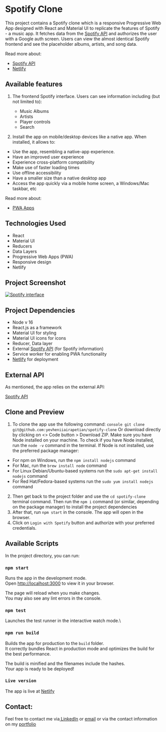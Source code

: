 # Spotify Clone

This project contains a Spotify clone which is a responsive Progressive Web App designed with React and Material UI to replicate the features of Spotify - a music app. It fetches data from the [Spotify API](https://developer.spotify.com/documentation/web-api) and authorizes the user with a Google auth screen. Users can view the almost identical Spotify frontend and see the placeholder albums, artists, and song data. 

Read more about:
- [Spotify API](https://developer.spotify.com/documentation/web-api)
- [Netlify](https://www.netlify.com/)

## Available features

1. The frontend Spotify interface.
   Users can see information including (but not limited to):
   - Music Albums
   - Artists
   - Player controls
   - Search
   

2. Install the app on mobile/desktop devices like a native app.
When installed, it allows to:
- Use the app, resembling a native-app experience.
- Have an improved user experience
- Experience cross-platform compatibility
- Make use of faster loading times
- Use offline accessibility
- Have a smaller size than a native desktop app
- Access the app quickly via a mobile home screen, a Windows/Mac taskbar, etc

Read more about:
- [PWA Apps](https://www.itaims.com/blog/benefits-of-progressive-web-apps-pwa-advantages-and-disadvantages)

## Technologies Used
- React
- Material UI
- Reducers
- Data Layers
- Progressive Web Apps (PWA)
- Responsive design
- Netlify

## Project Screenshot
<a href="[https://ibb.co/DzLKR0H](https://ibb.co/DzLKR0H)"><img src="https://i.ibb.co/pbnXLYB/2024-06-18-20h35-57.png" alt="Spotify interface" border="0"></a>       

## Project Dependencies
- Node v 16
- React.js as a framework
- Material UI for styling
- Material UI icons for icons
- Reducer, Data layer
- External [Spotify API](https://developer.spotify.com/documentation/web-api) (for Spotify information)
- Service worker for enabling PWA functionality
- [Netlify](https://www.netlify.com/) for deployment

## External API 
As mentioned, the app relies on the external API: 

[Spotify API](https://developer.spotify.com/documentation/web-api)

## Clone and Preview 
1. To clone the app use the following command:
```console git clone git@github.com:yevheniiairapetian/spotify-clone```
Or download directly by clicking on <> Code button > Download ZIP. Make sure you have Node installed on your machine. To check if you have Node installed, run the ```node -v``` command in the terminal. If Node is not installed, use the preferred package manager:
- For npm on Windows, run the ```npm install nodejs``` command 
- For Mac, run the ```brew install node``` command
- For Linux Debian/Ubuntu-based systems run the ```sudo apt-get install nodejs``` command
- For Red Hat/Fedora-based systems run the ```sudo yum install nodejs```
command
2. Then get back to the project folder and use the ```cd spotify-clone``` terminal command. Then run the ```npm i``` command (or similar, depending on the package manager) to install the project dependencies
  3. After that, run ```npm start``` in the console. The app will open in the browser.
  4. Click on ```Login with Spotify``` button and authorize with your preferred credentials.

## Available Scripts

In the project directory, you can run:

### `npm start`

Runs the app in the development mode.\
Open [http://localhost:3000](http://localhost:3000) to view it in your browser.

The page will reload when you make changes.\
You may also see any lint errors in the console.

### `npm test`

Launches the test runner in the interactive watch mode.\

### `npm run build`

Builds the app for production to the `build` folder.\
It correctly bundles React in production mode and optimizes the build for the best performance.

The build is minified and the filenames include the hashes.\
Your app is ready to be deployed!

### `Live version`
The app is live at [Netlify](https://spoti-fy-clone.netlify.app/)

## Contact:
Feel free to contact me via[ LinkedIn](https://www.linkedin.com/in/yevheniiairapetian/) or [email](mailto:contact@yevheniiairapetian.com) or via the contact information on my [portfolio](https://yevheniiairapetian.com/#/contact) 
